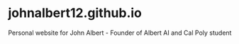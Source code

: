 # johnalbert12.github.io
Personal website for John Albert - Founder of Albert AI and Cal Poly student
